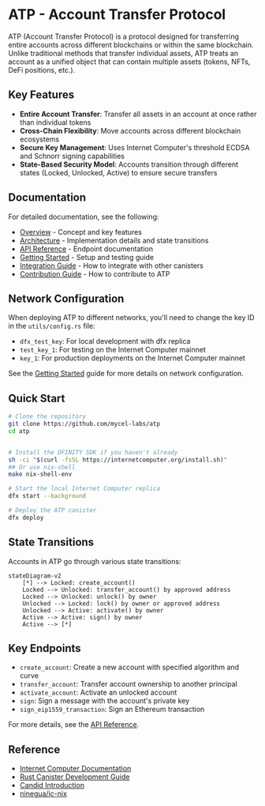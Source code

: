 # ATP - Account Transfer Protocol

ATP (Account Transfer Protocol) is a protocol designed for transferring entire accounts across different blockchains or within the same blockchain. Unlike traditional methods that transfer individual assets, ATP treats an account as a unified object that can contain multiple assets (tokens, NFTs, DeFi positions, etc.).

## Key Features

- **Entire Account Transfer**: Transfer all assets in an account at once rather than individual tokens
- **Cross-Chain Flexibility**: Move accounts across different blockchain ecosystems
- **Secure Key Management**: Uses Internet Computer's threshold ECDSA and Schnorr signing capabilities
- **State-Based Security Model**: Accounts transition through different states (Locked, Unlocked, Active) to ensure secure transfers

## Documentation

For detailed documentation, see the following:

- [Overview](./docs/overview.md) - Concept and key features
- [Architecture](./docs/architecture.md) - Implementation details and state transitions
- [API Reference](./docs/api_reference.md) - Endpoint documentation
- [Getting Started](./docs/getting_started.md) - Setup and testing guide
- [Integration Guide](./docs/integration_guide.md) - How to integrate with other canisters
- [Contribution Guide](./docs/contribution_guide.md) - How to contribute to ATP

## Network Configuration
When deploying ATP to different networks, you'll need to change the key ID in the `utils/config.rs` file:
- `dfx_test_key`: For local development with dfx replica
- `test_key_1`: For testing on the Internet Computer mainnet
- `key_1`: For production deployments on the Internet Computer mainnet

See the [Getting Started](./docs/getting_started.md) guide for more details on network configuration.

## Quick Start

```bash
# Clone the repository
git clone https://github.com/mycel-labs/atp
cd atp


# Install the DFINITY SDK if you haven't already
sh -ci "$(curl -fsSL https://internetcomputer.org/install.sh)"
## Or use nix-shell
make nix-shell-env

# Start the local Internet Computer replica
dfx start --background

# Deploy the ATP canister
dfx deploy
```

## State Transitions

Accounts in ATP go through various state transitions:

```mermaid
stateDiagram-v2
    [*] --> Locked: create_account()
    Locked --> Unlocked: transfer_account() by approved address
    Locked --> Unlocked: unlock() by owner
    Unlocked --> Locked: lock() by owner or approved address
    Unlocked --> Active: activate() by owner
    Active --> Active: sign() by owner
    Active --> [*]
```

## Key Endpoints

- `create_account`: Create a new account with specified algorithm and curve
- `transfer_account`: Transfer account ownership to another principal
- `activate_account`: Activate an unlocked account
- `sign`: Sign a message with the account's private key
- `sign_eip1559_transaction`: Sign an Ethereum transaction

For more details, see the [API Reference](./docs/api_reference.md).

## Reference
- [Internet Computer Documentation](https://internetcomputer.org/docs)
- [Rust Canister Development Guide](https://internetcomputer.org/docs/current/developer-docs/backend/rust/)
- [Candid Introduction](https://internetcomputer.org/docs/current/developer-docs/backend/candid/)
- [ninegua/ic-nix](https://github.com/ninegua/ic-nix)
